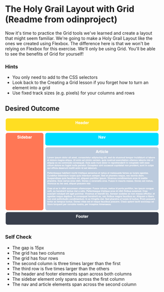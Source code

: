 # The Holy Grail Layout with Grid (Readme from odinproject)

Now it's time to practice the Grid tools we've learned and create a layout that might seem familiar. We're going to make a Holy Grail Layout like the ones we created using Flexbox. The difference here is that we won't be relying on Flexbox for this exercise. We'll only be using Grid. You'll be able to see the benefits of Grid for yourself!

### Hints

- You only need to add to the CSS selectors
- Look back to the Creating a Grid lesson if you forget how to turn an element into a grid
- Use fixed track sizes (e.g. pixels) for your columns and rows

## Desired Outcome

![desired outcome](./desired-outcome.png)

### Self Check

- The gap is 15px
- The grid has two columns
- The grid has four rows
- The second column is three times larger than the first
- The third row is five times larger than the others
- The header and footer elements span across both columns
- The sidebar element only spans across the first column
- The nav and article elements span across the second column

